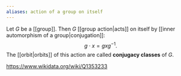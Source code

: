 ```yaml
---
aliases: action of a group on itself
---
```

Let $G$ be a [[group]]. Then $G$ [[group action|acts]] on itself by [[inner automorphism of a group|conjugation]]: $$g\cdot x = gxg^{-1}.$$ The [[orbit|orbits]] of this action are called **conjugacy classes** of $G$. 

https://www.wikidata.org/wiki/Q1353233